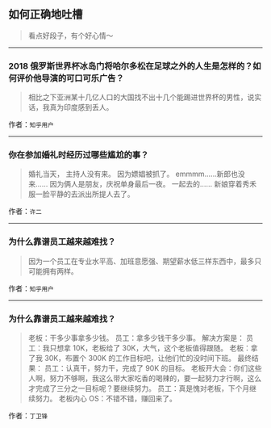 ## 如何正确地吐槽

> 看点好段子，有个好心情～


 
---

### 2018 俄罗斯世界杯冰岛门将哈尔多松在足球之外的人生是怎样的？如何评价他导演的可口可乐广告？

> 相比之下亚洲某十几亿人口的大国找不出十几个能踢进世界杯的男性，说实话，我真为印度感到丢人。


作者：`知乎用户`

---

### 你在参加婚礼时经历过哪些尴尬的事？

> 婚礼当天，
> 主持人没有来。
> 因为嫖娼被抓了。
> emmmm……新郎也没来……
> 因为俩人是朋友，庆祝单身最后一夜。
> 一起去的……
> 新娘穿着秀禾服一脸平静的去派出所提人去了。


作者：`许二`

---

### 为什么靠谱员工越来越难找？

> 因为一个员工在专业水平高、加班意愿强、期望薪水低三样东西中，最多只可能拥有两样。


作者：`知乎用户`

---

### 为什么靠谱员工越来越难找？

> 老板：干多少事拿多少钱。
> 员工：拿多少钱干多少事。
> 解决方案是：
> 员工：我只想拿 10K，老板给了 30K，大气，这个老板值得跟随。
> 老板：拿了我 30K，布置个 300K 的工作目标吧，让他们忙的没时间下班。
> 最终结果：
> 员工：认真干，努力干，完成了 90K 的目标。
> 老板开大会：你们这些人啊，努力不够啊，我这么带大家吃香的喝辣的，要一起努力才行啊，这么才完成了三分之一目标呢？要继续努力。
> 员工：真是愧对老板，下个月继续努力。
> 老板内心 OS：不错不错，赚回来了。


作者：`丁卫锋`